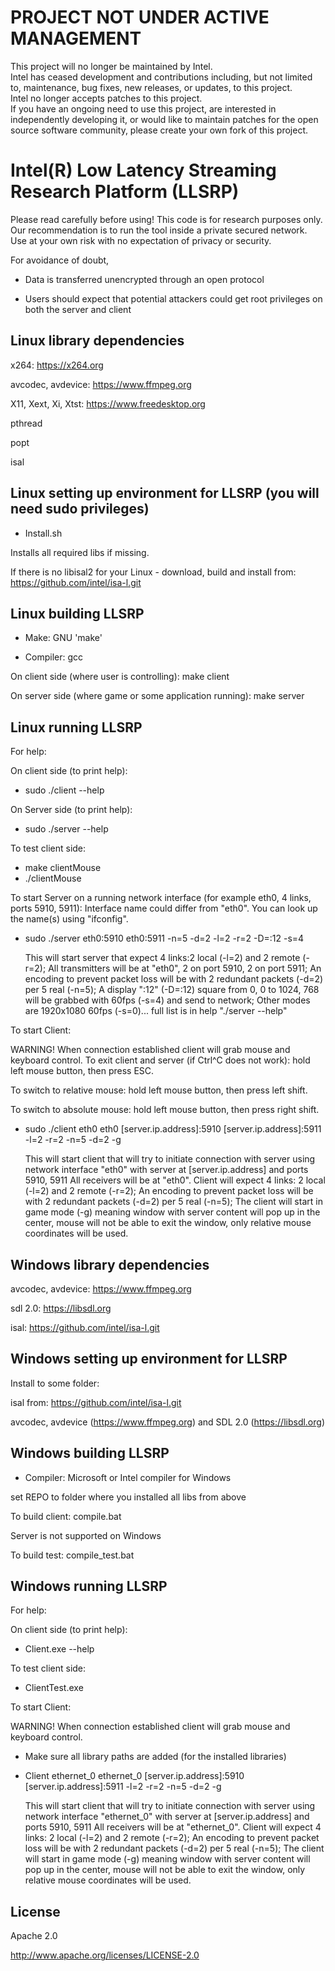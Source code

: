 # PROJECT NOT UNDER ACTIVE MANAGEMENT #  
This project will no longer be maintained by Intel.  
Intel has ceased development and contributions including, but not limited to, maintenance, bug fixes, new releases, or updates, to this project.  
Intel no longer accepts patches to this project.  
 If you have an ongoing need to use this project, are interested in independently developing it, or would like to maintain patches for the open source software community, please create your own fork of this project.  
  
Intel(R) Low Latency Streaming Research Platform (LLSRP)
=================================================

Please read carefully before using! This code is for research purposes only.
Our recommendation is to run the tool inside a private secured network.
Use at your own risk with no expectation of privacy or security.

For avoidance of doubt,

* Data is transferred unencrypted through an open protocol

* Users should expect that potential attackers could get root privileges on both the server and client

Linux library dependencies
--------------

x264: https://x264.org

avcodec, avdevice: https://www.ffmpeg.org

X11, Xext, Xi, Xtst: https://www.freedesktop.org

pthread

popt

isal

Linux setting up environment for LLSRP (you will need sudo privileges)
--------------

* Install.sh

Installs all required libs if missing.

If there is no libisal2 for your Linux - download, build and install from:
https://github.com/intel/isa-l.git

Linux building LLSRP
--------------

* Make: GNU 'make'

* Compiler: gcc

On client side (where user is controlling):
  make client

On server side (where game or some application running):
  make server

Linux running LLSRP
--------------

For help:

On client side (to print help):
* sudo ./client --help

On Server side (to print help):
* sudo ./server --help

To test client side:
* make clientMouse
* ./clientMouse

To start Server on a running network interface (for example eth0, 4 links, ports 5910, 5911):
  Interface name could differ from "eth0". You can look up the name(s) using "ifconfig".

* sudo ./server eth0:5910 eth0:5911 -n=5 -d=2 -l=2 -r=2 -D=:12 -s=4

  This will start server that expect 4 links:2 local (-l=2) and 2 remote (-r=2);
  All transmitters will be at "eth0", 2 on port 5910, 2 on port 5911;
  An encoding to prevent packet loss will be with 2 redundant packets (-d=2) per 5 real (-n=5);
  A display ":12" (-D=:12) square from 0, 0 to 1024, 768 will be grabbed with 60fps (-s=4) and send to network;
  Other modes are 1920x1080 60fps (-s=0)... full list is in help "./server --help"

To start Client:

  WARNING! When connection established client will grab mouse and keyboard control.
  To exit client and server (if Ctrl^C does not work): hold left mouse button, then press ESC.

  To switch to relative mouse: hold left mouse button, then press left shift.

  To switch to absolute mouse: hold left mouse button, then press right shift.

* sudo ./client eth0 eth0 [server.ip.address]:5910 [server.ip.address]:5911 -l=2 -r=2 -n=5 -d=2 -g

  This will start client that will try to initiate connection with server using
  network interface "eth0" with server at [server.ip.address] and ports 5910, 5911
  All receivers will be at "eth0". Client will expect 4 links: 2 local (-l=2) and 2 remote (-r=2);
  An encoding to prevent packet loss will be with 2 redundant packets (-d=2) per 5 real (-n=5);
  The client will start in game mode (-g) meaning window with server content will pop up
  in the center, mouse will not be able to exit the window, only relative mouse coordinates
  will be used.

Windows library dependencies
--------------

avcodec, avdevice: https://www.ffmpeg.org

sdl 2.0: https://libsdl.org

isal: https://github.com/intel/isa-l.git

Windows setting up environment for LLSRP
--------------

Install to some folder:

isal from: https://github.com/intel/isa-l.git

avcodec, avdevice (https://www.ffmpeg.org) and SDL 2.0 (https://libsdl.org)

Windows building LLSRP
--------------

* Compiler: Microsoft or Intel compiler for Windows

set REPO to folder where you installed all libs from above

To build client: compile.bat

Server is not supported on Windows

To build test: compile_test.bat

Windows running LLSRP
--------------

For help:

On client side (to print help):
* Client.exe --help

To test client side:
* ClientTest.exe

To start Client:

  WARNING! When connection established client will grab mouse and keyboard control.

* Make sure all library paths are added (for the installed libraries)

* Client ethernet_0 ethernet_0 [server.ip.address]:5910 [server.ip.address]:5911 -l=2 -r=2 -n=5 -d=2 -g

  This will start client that will try to initiate connection with server using
  network interface "ethernet_0" with server at [server.ip.address] and ports 5910, 5911
  All receivers will be at "ethernet_0". Client will expect 4 links: 2 local (-l=2) and 2 remote (-r=2);
  An encoding to prevent packet loss will be with 2 redundant packets (-d=2) per 5 real (-n=5);
  The client will start in game mode (-g) meaning window with server content will pop up
  in the center, mouse will not be able to exit the window, only relative mouse coordinates
  will be used.

License
--------------

Apache 2.0

http://www.apache.org/licenses/LICENSE-2.0
